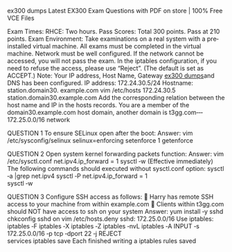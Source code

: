 ex300 dumps
Latest EX300 Exam Questions with PDF on store | 100% Free VCE Files

Exam Times:  RHCE: Two hours. 
Pass Scores:  Total 300 points. Pass at 210 points. 
Exam Environment:  Take examinations on a real system with a pre‐installed virtual machine.  All exams must be completed in the virtual 
machine.  Network must be well configured. If the network cannot be accessed, you will not  pass the exam.  In the iptables configuration, 
if you need to refuse the access, please use “Reject”.  (The default is set as ACCEPT.) 
Note:  Your IP address, Host Name, Gateway [ex300 dumps](http://www.lead4sure.com/ex300.html)and DNS has been configured.  IP address: 172.24.30.5/24  Hostname: station.domain30.
example.com  vim /etc/hosts  172.24.30.5 station.domain30.example.com  Add the corresponding relation between the host name and IP 
in the hosts records. 
You are a member of the domain30.example.com host domain, another domain is  t3gg.com‐‐‐172.25.0.0/16 network

QUESTION 1  To ensure SELinux open after the boot: 
Answer:   vim /etc/sysconfig/selinux  selinux=enforcing  setenforce 1  getenforce 

QUESTION 2  Open system kernel forwarding packets function: 
Answer:  vim /etc/sysctl.conf  net.ipv4.ip_forward = 1  sysctl ‐w (Effective immediately) 
The following commands should executed without sysctl.conf option:  sysctl ‐a |grep net.ipv4  sysctl ‐P net.ipv4.ip_forward = 1  
sysctl ‐w 

QUESTION 3  Configure SSH access as follows: 
 Harry has remote SSH access to your machine from within example.com   Clients within t3gg.com should NOT have access to ssh on your 
system 
Answer:  yum install ‐y sshd  chkconfig sshd on  vim /etc/hosts.deny  sshd: 172.25.0.0/16 
Use iptables:  iptables ‐F  iptables ‐X  iptables ‐Z  iptables ‐nvL  iptables ‐A INPUT ‐s 172.25.0.0/16 ‐p tcp ‐dport 22 ‐j REJECT  
services iptables save  Each finished writing a iptables rules saved 
